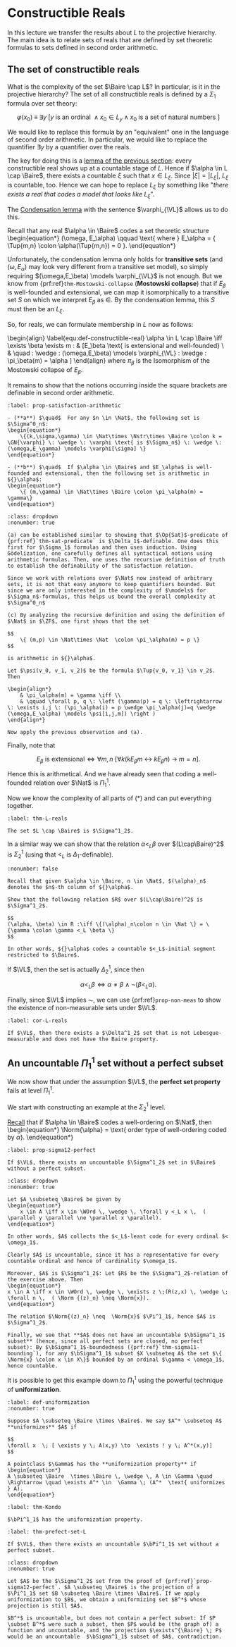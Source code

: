 # Constructible Reals

In this lecture we transfer the results about $L$ to the projective hierarchy. The main idea is to relate sets of reals that are defined by set theoretic formulas to sets defined in second order arithmetic.



## The set of constructible reals

What is the complexity of the set $\Baire \cap L$? In particular, is it in the projective hierarchy?
The set of all constructible reals is defined by a $\Sigma_1$ formula over set theory:

$$
   \varphi(x_0)	\; \equiv \; \exists y \; [y \text{ is an ordinal }  \; \wedge \; x_0 \in L_y \; \wedge \; x_0 \text{ is a set of natural numbers }  ]
$$

We would like to replace this formula by an "equivalent" one in the language of second order arithmetic. In particular, we would like to replace the quantifier $\exists y$ by a quantifier over the reals.

The key for doing this is a [lemma of the previous section](#lemma-L-GCH): every constructible real shows up at a countable stage of $L$. Hence if $\alpha \in L \cap \Baire$, there exists a countable ${}\xi$ such that $x \in L_\xi$. Since $|\xi| = |L_\xi|$, $L_\xi$ is countable, too. Hence we can hope to replace $L_\xi$ by something like "*there exists a real that codes a model that looks like $L_\xi$*". 

The [Condensation lemma](#lem-condensation) with the sentence $\varphi_{\VL}$ allows us to do this. 

Recall that any real $\alpha \in \Baire$ codes a set theoretic structure
\begin{equation*}
	(\omega, E_\alpha) \qquad \text{ where } E_\alpha = \{ \Tup{m,n} \colon \alpha(\Tup{m,n}) =  0 \}.
\end{equation*}

Unfortunately, the condensation lemma only holds for **transitive sets** (and $(\omega, E_\alpha)$ may look very different from a transitive set model), so simply requiring $(\omega,E_\beta) \models \varphi_{\VL}$ is not enough. But we know from {prf:ref}`thm-Mostowski-collapse` (**Mostowski collapse**) that if $E_\beta$ is well-founded and extensional, we can map it isomorphically to a transitive set $S$ on which we interpret $E_\beta$ as $\in$. By the condensation lemma, this $S$ must then be an $L_\xi$.

So, for reals, we can formulate membership in $L$ now as follows:

\begin{align}
\label{equ:def-constructible-real}
	\alpha \in L \cap \Baire \iff \exists \beta \exists m \: & [E_\beta \text{ is  extensional and well-founded} \\ & \quad \: \wedge \: (\omega,E_\beta) \models \varphi_{\VL} \: \wedge \: \pi_\beta(m) = \alpha ]
\end{align}
where $\pi_\beta$ is the Isomorphism of the Mostowski collapse of $E_\beta$.



It remains to show that the notions occurring inside the square brackets are definable in second order arithmetic.

```{prf:proposition}
:label: prop-satisfaction-arithmetic

- (**a**) $\quad$  For any $n \in \Nat$, the following set is $\Sigma^0_n$:
\begin{equation*}
    \{(k,\sigma,\gamma) \in \Nat\times \Nstr\times \Baire \colon k = \GN{\varphi} \: \wedge \: \varphi \text{ is $\Sigma_n$} \: \wedge \: (\omega,E_\gamma) \models \varphi[\sigma] \}
\end{equation*}

- (**b**) $\quad$  If $\alpha \in \Baire$ and $E_\alpha$ is well-founded and extensional, then the following set is arithmetic in ${}\alpha$:
\begin{equation*}
	\{ (m,\gamma) \in \Nat\times \Baire \colon \pi_\alpha(m) = \gamma\}
\end{equation*}
```

```{prf:proof}
:class: dropdown
:nonumber: true

(a) can be established similar to showing that $\Op{Sat}$-predicate of {prf:ref}`thm-sat-predicate` is $\Delta_1$-definable. One does this first for $\Sigma_1$ formulas and then uses induction. Using Gödelization, one carefully defines all syntactical notions using arithmetic formulas. Then, one uses the recursive definition of truth to establish the definability of the satisfaction relation. 

Since we work with relations over $\Nat$ now instead of arbitrary sets, it is not that easy anymore to keep quantifiers bounded. But since we are only interested in the complexity of $\models$ for $\Sigma_n$-formulas, this helps us bound the overall complexity at $\Sigma^0_n$

(c) By analyzing the recursive definition and using the definition of $\Nat$ in $\ZF$, one first shows that the set

$$
    \{ (m,p) \in \Nat\times \Nat  \colon \pi_\alpha(m) = p \}
$$
 
is arithmetic in ${}\alpha$. 

Let $\psi(v_0, v_1, v_2)$ be the formula $\Tup{v_0, v_1} \in v_2$. Then 

\begin{align*}
    & \pi_\alpha(m) = \gamma \iff \\ 
    & \qquad \forall p, q \: \left (\gamma(p) = q \: \leftrightarrow \: \exists i,j \: (\pi_\alpha(i) = p \wedge \pi_\alpha(j)=q \wedge (\omega,E_\alpha) \models \psi[i,j,m]) \right )
\end{align*}

Now apply the previous observation and (a).
```

Finally, note that

$$
	\text{$E_\beta$ is extensional} \iff \forall m,n \: [\forall k (k E_\beta m \; \leftrightarrow \; k E_\beta n) \; \to \; m=n ].
$$

Hence this is arithmetical. And we have already seen that coding a well-founded relation over $\Nat$ is $\Pi^1_1$.


Now we know the complexity of all parts of ($*$) and can put everything together.

```{prf:theorem}	
:label: thm-L-reals

The set $L \cap \Baire$ is $\Sigma^1_2$.
```

In a similar way we can show that the relation $\alpha <_L \beta$ over $(L\cap\Baire)^2$ is $\Sigma^1_2$ (using that $<_L$ is $\Delta_1$-definable). 

```{exercise} 	
:nonumber: false 

Recall that given $\alpha \in \Baire, n \in \Nat$, $(\alpha)_n$ denotes the $n$-th column of ${}\alpha$.

Show that the following relation $R$ over $(L\cap\Baire)^2$ is $\Sigma^1_2$.

$$
(\alpha, \beta) \in R :\iff \{(\alpha)_n\colon n \in \Nat \} = \{\gamma \colon \gamma <_L \beta \}
$$

In other words, ${}\alpha$ codes a countable $<_L$-initial segment restricted to $\Baire$.
```

If $\VL$, then the set is actually $\Delta^1_2$, since then 

$$
	\alpha <_L \beta \iff \alpha \neq \beta \: \wedge \: \neg(\beta <_L \alpha).
$$

Finally, since $\VL$ implies $\AC$, we can use {prf:ref}`prop-non-meas` to show the existence of non-measurable sets under $\VL$.

```{prf:corollary}	
:label: cor-L-reals

If $\VL$, then there exists a $\Delta^1_2$ set that is not Lebesgue-measurable and does not have the Baire property.
```


## An uncountable $\Pi^1_1$ set without a perfect subset

We now show that under the assumption $\VL$, the **perfect set property** fails at level $\Pi^1_1$.

We start with constructing an example at the $\Sigma^1_2$ level.

[Recall](sec-well-founded) that if $\alpha \in \Baire$ codes a well-ordering on $\Nat$, then
\begin{equation*}
	\Norm{\alpha} = \text{ order type of well-ordering coded by ${}\alpha$}.
\end{equation*}



```{prf:proposition}
:label: prop-sigma12-perfect

If $\VL$, there exists an uncountable $\Sigma^1_2$ set in $\Baire$ without a perfect subset.
```

```{prf:proof}
:class: dropdown
:nonumber: true

Let $A \subseteq \Baire$ be given by
\begin{equation*}
    x \in A \iff x \in \WOrd \, \wedge \, \forall y <_L x \,  ( \parallel y \parallel \ne \parallel x \parallel).
\end{equation*}

In other words, $A$ collects the $<_L$-least code for every ordinal $< \omega_1$.

Clearly $A$ is uncountable, since it has a representative for every countable ordinal and hence of cardinality $\omega_1$.

Moreover, $A$ is $\Sigma^1_2$: Let $R$ be the $\Sigma^1_2$-relation of the exercise above. Then
\begin{equation*}
x \in A \iff x \in \WOrd \, \wedge \, \exists z \;(R(z,x) \, \wedge \; \forall n \,  ( \Norm {(z)_n} \neq \Norm{x}).
\end{equation*}

The relation $\Norm{(z)_n} \neq  \Norm{x}$ $\Pi^1_1$, hence $A$ is $\Sigma^1_2$.

Finally, we see that **$A$ does not have an uncountable $\bSigma^1_1$ subset** (hence, since all perfect sets are closed, no perfect subset): By $\bSigma^1_1$-boundedness ({prf:ref}`thm-sigma11-bounding`), for any $\bSigma^1_1$ subset $X \subseteq A$ the set $\{ \Norm{x} \colon x \in X\}$ bounded by an ordinal $\gamma < \omega_1$, hence countable.
```

It is possible to get this example down to $\Pi^1_1$ using the powerful technique of **uniformization**. 

```{prf:definition}
:label: def-uniformization
:nonumber: true

Suppose $A \subseteq \Baire \times \Baire$. We say $A^* \subseteq A$ **uniformizes** $A$ if 

$$
\forall x  \; [ \exists y \; A(x,y) \to  \exists ! y \; A^*(x,y)]
$$

A pointclass $\Gamma$ has the **uniformization property** if 
\begin{equation*}
A \subseteq \Baire  \times \Baire \, \wedge \, A \in \Gamma \quad \Rightarrow \quad \exists A^* \in  \Gamma \; (A^*  \text{ uniformizes } A).
\end{equation*}
```

```{prf:theorem} Kondo
:label: thm-Kondo

$\bPi^1_1$ has the uniformization property.
```

```{prf:theorem} 
:label: thm-prefect-set-L

If $\VL$, then there exists an uncountable $\bPi^1_1$ set without a perfect subset.
```

```{prf:proof}
:class: dropdown
:nonumber: true

Let $A$ be the $\Sigma^1_2$ set from the proof of {prf:ref}`prop-sigma12-perfect`. $A \subseteq \Baire$ is the projection of a $\Pi^1_1$ set $B \subseteq \Baire \times \Baire$. If we apply uniformization to $B$, we obtain a uniformizing set $B^*$ whose projection is still $A$. 

$B^*$ is uncountable, but does not contain a perfect subset: If $P \subset B^*$ were such a subset, then $P$ would be (the graph of) a function and uncountable, and the projection $\exists^{\Baire} \; P$ would be an uncountable  $\bSigma^1_1$ subset of $A$, contradiction.
```
